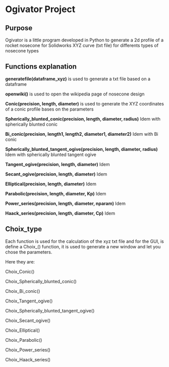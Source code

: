 # Ogivator Project
## Purpose
  
Ogivator is a little program developed in Python to generate a 2d profile of a rocket nosecone for Solidworks XYZ curve (txt file) for differents types of nosecone types

## Functions explanation

**generatefile(dataframe_xyz)** is used to generate a txt file based on a dataframe  

**openwiki()** is used to open the wikipedia page of nosecone design

**Conic(precision, length, diameter)** is used to generate the XYZ coordinates of a conic profile bases on the parameters

**Spherically_blunted_conic(precision, length, diameter, radius)** Idem with spherically blunted conic

**Bi_conic(precision, length1, length2, diameter1, diameter2)** Idem with Bi conic 

**Spherically_blunted_tangent_ogive(precision, length, diameter, radius)** Idem with spherically blunted tangent ogive

**Tangent_ogive(precision, length, diameter)** Idem

**Secant_ogive(precision, length, diameter)** Idem

**Elliptical(precision, length, diameter)** Idem

**Parabolic(precision, length, diameter, Kp)** Idem

**Power_series(precision, length, diameter, nparam)** Idem

**Haack_series(precision, length, diameter, Cp)** Idem

## Choix_type

Each function is used for the calculation of the xyz txt file and for the GUI, is define a Choix_() function, it is used to generate a new window and let you chose the parameters.

Here they are:

Choix_Conic()

Choix_Spherically_blunted_conic()

Choix_Bi_conic()

Choix_Tangent_ogive()

Choix_Spherically_blunted_tangent_ogive()

Choix_Secant_ogive()

Choix_Elliptical()

Choix_Parabolic()

Choix_Power_series()

Choix_Haack_series()
